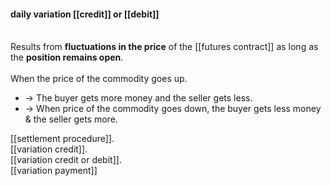 #### daily variation [[credit]] or [[debit]]
<br>
Results from <b>fluctuations in the price</b> of the [[futures contract]] as long as the <b>position remains open</b>.<br><br>
When the price of the commodity goes up.<br>

* -> The buyer gets more money and the seller gets less.<br>
* -> When price of the commodity goes down, the buyer gets less money & the seller gets more.<br>

[[settlement procedure]].  
[[variation credit]].  
[[variation credit or debit]].  
[[variation payment]]